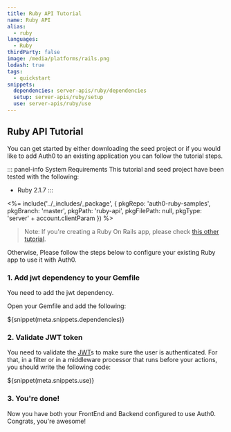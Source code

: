 ```yaml
---
title: Ruby API Tutorial
name: Ruby API
alias:
  - ruby
languages:
  - Ruby
thirdParty: false
image: /media/platforms/rails.png
lodash: true
tags:
  - quickstart
snippets:
  dependencies: server-apis/ruby/dependencies
  setup: server-apis/ruby/setup
  use: server-apis/ruby/use
---
```


## Ruby API Tutorial

You can get started by either downloading the seed project or if you would like to add Auth0 to an existing application you can follow the tutorial steps.

::: panel-info System Requirements
This tutorial and seed project have been tested with the following:

* Ruby 2.1.7
:::

<%= include('../_includes/_package', { pkgRepo: 'auth0-ruby-samples', pkgBranch: 'master', pkgPath: 'ruby-api', pkgFilePath: null, pkgType: 'server' + account.clientParam }) %>

> Note: If you're creating a Ruby On Rails app, please check [this other tutorial](/server-apis/rails).

Otherwise, Please follow the steps below to configure your existing Ruby app to use it with Auth0.

### 1. Add jwt dependency to your Gemfile

You need to add the jwt dependency.

Open your Gemfile and add the following:

${snippet(meta.snippets.dependencies)}

### 2. Validate JWT token

You need to validate the [JWT](/jwt)s to make sure the user is authenticated. For that, in a filter or in a middleware processor that runs before your actions, you should write the following code:

${snippet(meta.snippets.use)}

### 3. You're done!

Now you have both your FrontEnd and Backend configured to use Auth0. Congrats, you're awesome!
